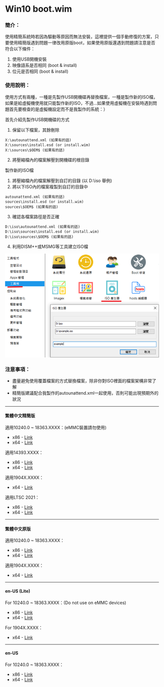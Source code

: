 # Win10 boot.wim

### 簡介：
使用精簡系統時若因為驅動等原因而無法安裝，這裡提供一個手動修復的方案，只要使用精簡版遇到問題一律改用原版boot，如果使用原版還遇到問題請注意是否符合以下條件：
1. 使用USB開機安裝
2. 映像語系是否相同 (boot & install)
3. 位元是否相同 (boot & install)

### 使用說明：
使用方式有兩種，一種是先製作USB開機碟再替換檔案，一種是製作新的ISO檔，如果是給虛擬機使用就只能製作新的ISO，不過...如果使用虛擬機在安裝時遇到問題首先要檢查的是虛擬機設定而不是我製作的系統：）

首先介紹先製作USB開機碟的方式
1. 保留以下檔案，其餘刪除
<pre><code>X:\autounattend.xml (如果有的話)
X:\sources\install.esd (or install.wim)
X:\sources\$OEM$ (如果有的話)</code></pre>
2. 將壓縮檔內的檔案解壓到開機碟的根目錄

製作新的ISO檔
1. 將壓縮檔內的檔案解壓到自訂的目錄 (以 D:\iso 舉例)
2. 將以下ISO內的檔案複製到自訂的目錄中
<pre><code>autounattend.xml (如果有的話)
sources\install.esd (or install.wim)
sources\$OEM$ (如果有的話)</code></pre>
3. 確認各檔案路徑是否正確
<pre><code>D:\iso\autounattend.xml (如果有的話)
D:\iso\sources\install.esd (or install.wim)
D:\iso\sources\$OEM$ (如果有的話)</code></pre>
4. 利用DISM++或MSMG等工具建立ISO檔

![preview.png](/tutorial/iso.png)

### 注意事項：
- 盡量避免使用覆蓋檔案的方式替換檔案，除非你對ISO裡面的檔案架構非常了解
- 精簡版建議配合我製作的autounattend.xml一起使用，否則可能出現預期外的狀況

----

#### 繁體中文精簡版

適用10240.0 ~ 18363.XXXX：(eMMC裝置請勿使用)
- x86 - [Link](https://github.com/WhatTheBlock/WindowsSimplify/releases/download/boot/boot_ct_x86_lite.7z)
- x64 - [Link](https://github.com/WhatTheBlock/WindowsSimplify/releases/download/boot/boot_ct_lite.7z)

適用14393.XXXX：
- x86 - [Link](https://github.com/WhatTheBlock/WindowsSimplify/releases/download/boot/boot_14393_ct_x86_lite.7z)
- x64 - [Link](https://github.com/WhatTheBlock/WindowsSimplify/releases/download/boot/boot_14393_ct_lite.7z)

適用1904X.XXXX：
- x64 - [Link](https://github.com/WhatTheBlock/WindowsSimplify/releases/download/boot/boot_19041_Rectify10_ct_lite.7z)

適用LTSC 2021：
- x86 - [Link](https://github.com/WhatTheBlock/WindowsSimplify/releases/download/boot/boot_ltsc2021_ct_x86_lite.7z)
- x64 - [Link](https://github.com/WhatTheBlock/WindowsSimplify/releases/download/boot/boot_ltsc2021_ct_lite.7z)

----

#### 繁體中文原版

適用10240.0 ~ 18363.XXXX：
- x86 - [Link](https://github.com/WhatTheBlock/WindowsSimplify/releases/download/boot/boot_ct_x86.7z)
- x64 - [Link](https://github.com/WhatTheBlock/WindowsSimplify/releases/download/boot/boot_ct.7z)

適用1904X.XXXX：
- x64 - [Link](https://github.com/WhatTheBlock/WindowsSimplify/releases/download/boot/boot_19041_ct.7z)

----

#### en-US (Lite)

For 10240.0 ~ 18363.XXXX：(Do not use on eMMC devices)
- x86 - [Link](https://github.com/WhatTheBlock/WindowsSimplify/releases/download/boot/boot_en_x86_lite.7z)
- x64 - [Link](https://github.com/WhatTheBlock/WindowsSimplify/releases/download/boot/boot_en_lite.7z)

For 1904X.XXXX：
- x64 - [Link](https://github.com/WhatTheBlock/WindowsSimplify/releases/download/boot/boot_19041_en_lite.7z)

----

#### en-US

For 10240.0 ~ 18363.XXXX：
- x86 - [Link](https://github.com/WhatTheBlock/WindowsSimplify/releases/download/boot/boot_en_x86.7z)
- x64 - [Link](https://github.com/WhatTheBlock/WindowsSimplify/releases/download/boot/boot_en.7z)
